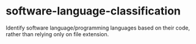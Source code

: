 # software-language-classification
Identify software language/programming languages based on their code, rather than relying only on file extension.
